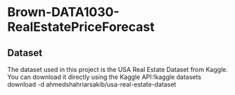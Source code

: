 # Brown-DATA1030-RealEstatePriceForecast

## Dataset

The dataset used in this project is the USA Real Estate Dataset from Kaggle.
You can download it directly using the Kaggle API:!kaggle datasets download -d ahmedshahriarsakib/usa-real-estate-dataset
